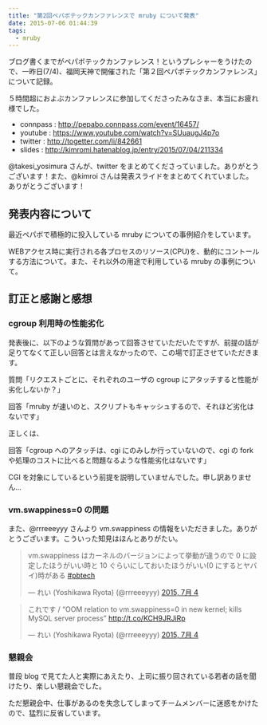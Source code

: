 ```yaml
---
title: "第2回ペパボテックカンファレンスで mruby について発表"
date: 2015-07-06 01:44:39
tags:
  - mruby
---
```



ブログ書くまでがペパボテックカンファレンス！というプレシャーをうけたので、一昨日(7/4)、福岡天神で開催された「第２回ペパボテックカンファレンス」について記録。

５時間超におよぶカンファレンスに参加してくださったみなさま、本当にお疲れ様でした。

- connpass : http://pepabo.connpass.com/event/16457/
- youtube : https://www.youtube.com/watch?v=SUuaugJ4p7o
- twitter : http://togetter.com/li/842661
- slides : http://kimromi.hatenablog.jp/entry/2015/07/04/211334

@takesi_yosimura さんが、twitter をまとめてくださっていました。ありがとうございます！また、@kimroi さんは発表スライドをまとめてくれていました。ありがとうございます！

<!-- more -->

発表内容について
----------------------------------------------------------------------
最近ペパボで積極的に投入している mruby についての事例紹介をしています。

WEBアクセス時に実行される各プロセスのリソース(CPU)を、動的にコントールする方法について。また、それ以外の用途で利用している mruby の事例について。

<div style="width: 65%">
<script async class="speakerdeck-embed" data-slide="1" data-id="8f4290b61a4e47bf85364194023ecdaa" data-ratio="1.33333333333333" src="//speakerdeck.com/assets/embed.js"></script>
</div>


訂正と感謝と感想
----------------------------------------------------------------------

### cgroup 利用時の性能劣化

発表後に、以下のような質問があって回答させていただいたですが、前提の話が足りてなくて正しい回答とは言えなかったので、この場で訂正させていただきます。

質問「リクエストごとに、それぞれのユーザの cgroup にアタッチすると性能が劣化しないか？」

回答「mruby が速いのと、スクリプトもキャッシュするので、それほど劣化はないです」

正しくは、

回答「cgroup へのアタッチは、cgi にのみしか行っていないので、cgi の fork や処理のコストに比べると問題なるような性能劣化はないです」

CGI を対象にしているという前提を説明していませんでした。申し訳ありません...


### vm.swappiness=0 の問題

また、@rrreeeyyy さんより vm.swappiness の情報をいただきました。ありがとうございます。こういった知見はほんとありがたい。

<blockquote class="twitter-tweet" lang="ja"><p lang="ja" dir="ltr">vm.swappiness はカーネルのバージョンによって挙動が違うので 0 に設定したほうがいい時と 10 ぐらいにしておいたほうがいい(0 にするとヤバイ)時がある <a href="https://twitter.com/hashtag/pbtech?src=hash">#pbtech</a></p>&mdash; れい (Yoshikawa Ryota) (@rrreeeyyy) <a href="https://twitter.com/rrreeeyyy/status/617192261781032960">2015, 7月 4</a></blockquote>
<script async src="//platform.twitter.com/widgets.js" charset="utf-8"></script>
<blockquote class="twitter-tweet" lang="ja"><p lang="ja" dir="ltr">これです / “OOM relation to vm.swappiness=0 in new kernel; kills MySQL server process” <a href="http://t.co/KCH9JRJiRp">http://t.co/KCH9JRJiRp</a></p>&mdash; れい (Yoshikawa Ryota) (@rrreeeyyy) <a href="https://twitter.com/rrreeeyyy/status/617193176932036608">2015, 7月 4</a></blockquote>
<script async src="//platform.twitter.com/widgets.js" charset="utf-8"></script>


### 懇親会

普段 blog で見てた人と実際にあえたり、上司に振り回されている若者の話を聞けたり、楽しい懇親会でした。

ただ懇親会中、仕事があるのを失念してしまってチームメンバーに迷惑をかけたので、猛烈に反省しています。
